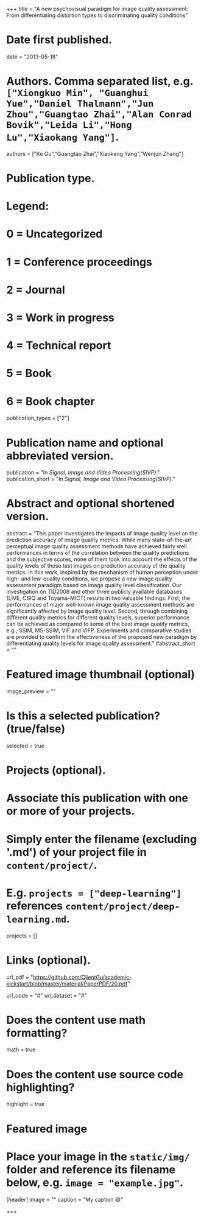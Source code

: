 +++
title = "A new psychovisual paradigm for image quality assessment: From differentiating distortion types to discriminating quality conditions"

# Date first published.
date = "2013-05-18"

# Authors. Comma separated list, e.g. `["Xiongkuo Min", "Guanghui Yue","Daniel Thalmann","Jun Zhou","Guangtao Zhai","Alan Conrad Bovik","Leida Li","Hong Lu","Xiaokang Yang"]`.
authors = ["Ke Gu","Guangtao Zhai","Xiaokang Yang","Wenjun Zhang"]
# Publication type.
# Legend:
# 0 = Uncategorized
# 1 = Conference proceedings
# 2 = Journal
# 3 = Work in progress
# 4 = Technical report
# 5 = Book
# 6 = Book chapter
publication_types = ["2"]

# Publication name and optional abbreviated version.
publication = "In *Signal, Image and Video Processing(SIVP)*."
publication_short = "In *Signal, Image and Video Processing(SIVP)*."

# Abstract and optional shortened version.
abstract = "This paper investigates the impacts of image quality level on the prediction accuracy of image quality metrics. While many state-of-the-art perceptual image quality assessment methods have achieved fairly well performances in terms of the correlation between the quality predictions and the subjective scores, none of them took into account the effects of the quality levels of those test images on prediction accuracy of the quality metrics. In this work, inspired by the mechanism of human perception under high- and low-quality conditions, we propose a new image quality assessment paradigm based on image quality level classification. Our investigation on TID2008 and other three publicly available databases (LIVE, CSIQ and Toyama-MICT) results in two valuable findings. First, the performances of major well-known image quality assessment methods are significantly affected by image quality level. Second, through combining different quality metrics for different quality levels, superior performance can be achieved as compared to some of the best image quality metrics, e.g., SSIM, MS-SSIM, VIF and VIFP. Experiments and comparative studies are provided to confirm the effectiveness of the proposed new paradigm by differentiating quality levels for image quality assessment."
#abstract_short = ""

# Featured image thumbnail (optional)
image_preview = ""

# Is this a selected publication? (true/false)
selected = true

# Projects (optional).
#   Associate this publication with one or more of your projects.
#   Simply enter the filename (excluding '.md') of your project file in `content/project/`.
#   E.g. `projects = ["deep-learning"]` references `content/project/deep-learning.md`.
projects = []

# Links (optional).
url_pdf = "https://github.com/ClientGu/academic-kickstart/blob/master/material/PaperPDF/20.pdf"

url_code = "#"
url_dataset = "#"



# Does the content use math formatting?
math = true

# Does the content use source code highlighting?
highlight = true

# Featured image
# Place your image in the `static/img/` folder and reference its filename below, e.g. `image = "example.jpg"`.
[header]
image = ""
caption = "My caption 😄"

+++

